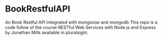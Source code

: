 # BookRestfulAPI
An Book Restful API integrated with mongoose and mongodb
This repo is a code follow of the course RESTful Web Services with Node.js and Express by Jonathan Mills available in pluralsight.
